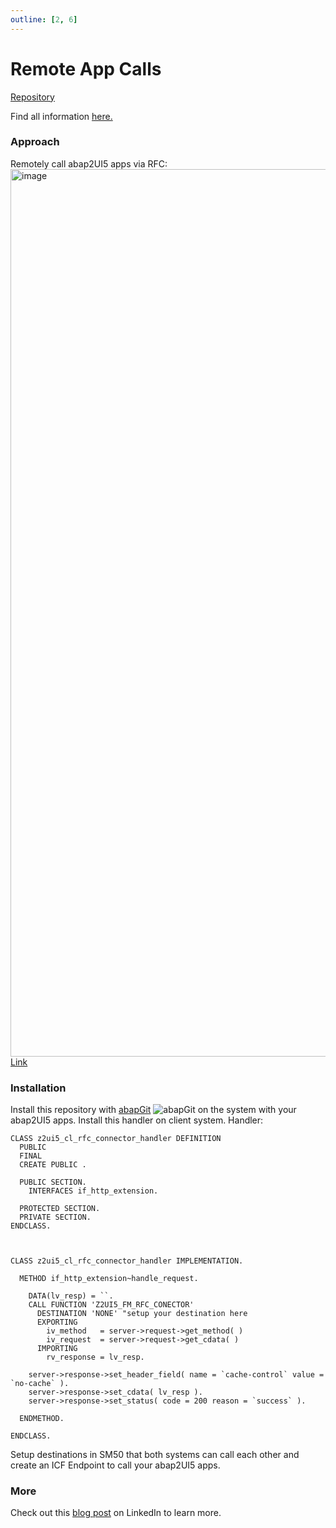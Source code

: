 ```yaml
---
outline: [2, 6]
---
```

# Remote App Calls

<i class="fa-brands fa-github"></i> [Repository](https://github.com/abap2UI5-addons/rfc-connector)

Find all information [here.](https://www.linkedin.com/pulse/calling-abap2ui5-apps-remotely-via-rfc-abap2ui5-btoue/?trackingId=x648I3DPaEwjw1bW9PNavg%3D%3D)

### Approach
Remotely call abap2UI5 apps via RFC:
<img width="1420" alt="image" src="https://github.com/abap2UI5/abap2UI5-connector_rfc/assets/102328295/5787755c-f4f1-48d8-a9da-50b4f04db9ed">
<br>
[Link](https://excalidraw.com/#json=Z27bQMS9ZH-3xgMDxLZ1R,WfuSCgOsHoJr8e339WSgjA)

### Installation
Install this repository with [abapGit](https://abapgit.org) ![abapGit](https://docs.abapgit.org/img/favicon.png) on the system with your abap2UI5 apps. Install this handler on client system.
Handler:
```abap
CLASS z2ui5_cl_rfc_connector_handler DEFINITION
  PUBLIC
  FINAL
  CREATE PUBLIC .

  PUBLIC SECTION.
    INTERFACES if_http_extension.

  PROTECTED SECTION.
  PRIVATE SECTION.
ENDCLASS.



CLASS z2ui5_cl_rfc_connector_handler IMPLEMENTATION.

  METHOD if_http_extension~handle_request.

    DATA(lv_resp) = ``.
    CALL FUNCTION 'Z2UI5_FM_RFC_CONECTOR'
      DESTINATION 'NONE' "setup your destination here
      EXPORTING
        iv_method   = server->request->get_method( )
        iv_request  = server->request->get_cdata( )
      IMPORTING
        rv_response = lv_resp.

    server->response->set_header_field( name = `cache-control` value = `no-cache` ).
    server->response->set_cdata( lv_resp ).
    server->response->set_status( code = 200 reason = `success` ).

  ENDMETHOD.

ENDCLASS.
```
Setup destinations in SM50 that both systems can call each other and create an ICF Endpoint to call your abap2UI5 apps.

### More
Check out this [blog post](https://www.linkedin.com/pulse/calling-abap2ui5-apps-remotely-via-rfc-abap2ui5-btoue/?trackingId=BJWSE77kp0aJRwpREQpVrQ%3D%3D) on LinkedIn to learn more.
